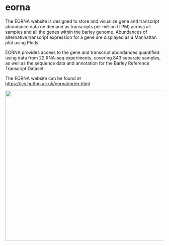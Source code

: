 # eorna

The EORNA website is designed to store and visualize gene and transcript abundance data on demand as transcripts per million (TPM) across all samples and all the genes within the barley genome. Abundances of alternative transcript expression for a gene are displayed as a Manhattan plot using Plotly.

EORNA provides access to the gene and transcript abundances quantified using data from 22 RNA-seq experiments, covering 843 separate samples, as well as the sequence data and annotation for the Barley Reference Transcript Dataset.

The EORNA website can be found at https://ics.hutton.ac.uk/eorna/index.html

<img src="https://barley.hutton.ac.uk/images/eorna-shot.png" width="868" height="476">
